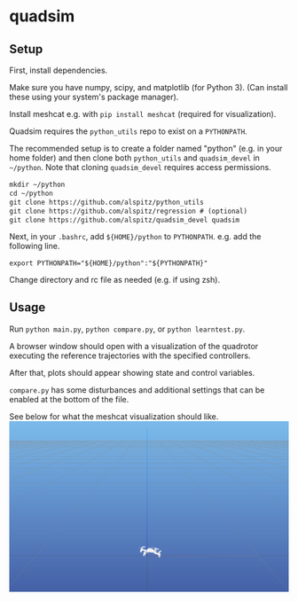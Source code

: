 # quadsim

## Setup

First, install dependencies.

Make sure you have numpy, scipy, and matplotlib (for Python 3).
(Can install these using your system's package manager).

Install meshcat e.g. with `pip install meshcat` (required for visualization).

Quadsim requires the `python_utils` repo to exist on a `PYTHONPATH`.

The recommended setup is to create a folder named "python" (e.g. in your home folder) and then clone both `python_utils` and `quadsim_devel` in `~/python`.
Note that cloning `quadsim_devel` requires access permissions.

```
mkdir ~/python
cd ~/python
git clone https://github.com/alspitz/python_utils
git clone https://github.com/alspitz/regression # (optional)
git clone https://github.com/alspitz/quadsim_devel quadsim
```

Next, in your `.bashrc`, add `${HOME}/python` to `PYTHONPATH`.
e.g. add the following line.
```
export PYTHONPATH="${HOME}/python":"${PYTHONPATH}"
```

Change directory and rc file as needed (e.g. if using zsh).

## Usage

Run `python main.py`, `python compare.py`, or `python learntest.py`.

A browser window should open with a visualization of the quadrotor executing the reference trajectories with the specified controllers.

After that, plots should appear showing state and control variables.

`compare.py` has some disturbances and additional settings that can be enabled at the bottom of the file.

See below for what the meshcat visualization should like.
![Meshcat visualization](media/meshcat-cf.png)
